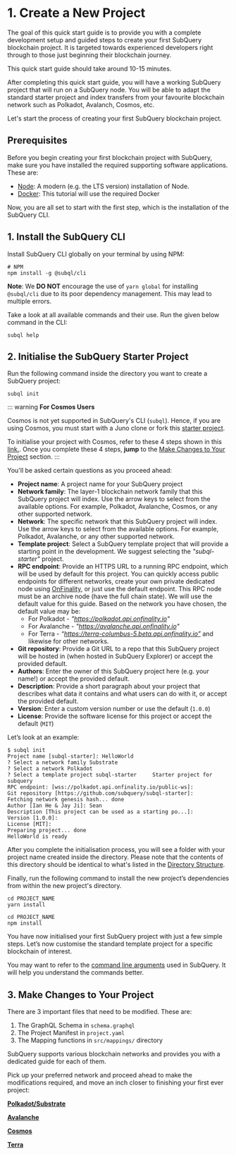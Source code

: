 # 1. Create a New Project

The goal of this quick start guide is to provide you with a complete development setup and guided steps to create your first SubQuery blockchain project. It is targeted towards experienced developers right through to those just beginning their blockchain journey.

This quick start guide should take around 10-15 minutes.

After completing this quick start guide, you will have a working SubQuery project that will run on a SubQuery node. You will be able to adapt the standard starter project and index transfers from your favourite blockchain network such as Polkadot, Avalanch, Cosmos, etc.

Let's start the process of creating your first SubQuery blockchain project.

## Prerequisites

Before you begin creating your first blockchain project with SubQuery, make sure you have installed the required supporting software applications. These are:

- [Node](https://nodejs.org/en/): A modern (e.g. the LTS version) installation of Node.
- [Docker](https://docker.com/): This tutorial will use the required Docker

Now, you are all set to start with the first step, which is the installation of the SubQuery CLI.

## 1. Install the SubQuery CLI

Install SubQuery CLI globally on your terminal by using NPM:

```shell
# NPM
npm install -g @subql/cli
```

**Note**: We **DO NOT** encourage the use of `yarn global` for installing `@subql/cli` due to its poor dependency management. This may lead to multiple errors.

Take a look at all available commands and their use. Run the given below command in the CLI:

```shell
subql help
```

## 2. Initialise the SubQuery Starter Project

Run the following command inside the directory you want to create a SubQuery project:

```shell
subql init
```

::: warning
**For Cosmos Users**

Cosmos is not yet supported in SubQuery's CLI (`subql`). Hence, if you are using Cosmos, you must start with a Juno clone or fork this [starter project](https://github.com/DeveloperInProgress/juno-subql-starter).

To initialise your project with Cosmos, refer to these 4 steps shown in this [link.](https://github.com/subquery/juno-subql-starter#readme). Once you complete these 4 steps, **jump** to the [Make Changes to Your Project](../quickstart/quickstart.html#_3-make-changes-to-your-project) section.
:::

You'll be asked certain questions as you proceed ahead:

- **Project name**: A project name for your SubQuery project
- **Network family**: The layer-1 blockchain network family that this SubQuery project will index. Use the arrow keys to select from the available options. For example, Polkadot, Avalanche, Cosmos, or any other supported network.
- **Network**: The specific network that this SubQuery project will index. Use the arrow keys to select from the available options. For example, Polkadot, Avalanche, or any other supported network.
- **Template project**: Select a SubQuery template project that will provide a starting point in the development. We suggest selecting the _"subql-starter"_ project.
- **RPC endpoint**: Provide an HTTPS URL to a running RPC endpoint, which will be used by default for this project. You can quickly access public endpoints for different networks, create your own private dedicated node using [OnFinality](https://app.onfinality.io), or just use the default endpoint. This RPC node must be an archive node (have the full chain state). We will use the default value for this guide. Based on the network you have chosen, the default value may be:
  - For Polkadot - _"https://polkadot.api.onfinality.io"_
  - For Avalanche - _"https://avalanche.api.onfinality.io"_
  - For Terra - _“https://terra-columbus-5.beta.api.onfinality.io”_ and likewise for other networks. <br/>
- **Git repository**: Provide a Git URL to a repo that this SubQuery project will be hosted in (when hosted in SubQuery Explorer) or accept the provided default.
- **Authors**: Enter the owner of this SubQuery project here (e.g. your name!) or accept the provided default.
- **Description**: Provide a short paragraph about your project that describes what data it contains and what users can do with it, or accept the provided default.
- **Version**: Enter a custom version number or use the default (`1.0.0`)
- **License**: Provide the software license for this project or accept the default (`MIT`)

Let’s look at an example:

```shell
$ subql init
Project name [subql-starter]: HelloWorld
? Select a network family Substrate
? Select a network Polkadot
? Select a template project subql-starter     Starter project for subquery
RPC endpoint: [wss://polkadot.api.onfinality.io/public-ws]:
Git repository [https://github.com/subquery/subql-starter]:
Fetching network genesis hash... done
Author [Ian He & Jay Ji]: Sean
Description [This project can be used as a starting po...]:
Version [1.0.0]:
License [MIT]:
Preparing project... done
HelloWorld is ready
```

After you complete the initialisation process, you will see a folder with your project name created inside the directory. Please note that the contents of this directory should be identical to what's listed in the [Directory Structure](../build/introduction.md#directory-structure).

Finally, run the following command to install the new project’s dependencies from within the new project's directory.

<CodeGroup>
  <CodeGroupItem title="YARN" active>

```shell
cd PROJECT_NAME
yarn install
```

  </CodeGroupItem>

  <CodeGroupItem title="NPM">

```shell
cd PROJECT_NAME
npm install
```

  </CodeGroupItem>
</CodeGroup>

You have now initialised your first SubQuery project with just a few simple steps. Let’s now customise the standard template project for a specific blockchain of interest.

You may want to refer to the [command line arguments](../run_publish/references.md) used in SubQuery. It will help you understand the commands better.

## 3. Make Changes to Your Project

There are 3 important files that need to be modified. These are:

1. The GraphQL Schema in `schema.graphql`
2. The Project Manifest in `project.yaml`
3. The Mapping functions in `src/mappings/` directory

SubQuery supports various blockchain networks and provides you with a dedicated guide for each of them.

Pick up your preferred network and proceed ahead to make the modifications required, and move an inch closer to finishing your first ever project:

**[Polkadot/Substrate](../quickstart/quickstart_chains/polkadot.md)**

**[Avalanche](../quickstart/quickstart_chains/avalanche.md)**

**[Cosmos](../quickstart/quickstart_chains/cosmos.md)**

**[Terra](../quickstart/quickstart_chains/terra.md)**
